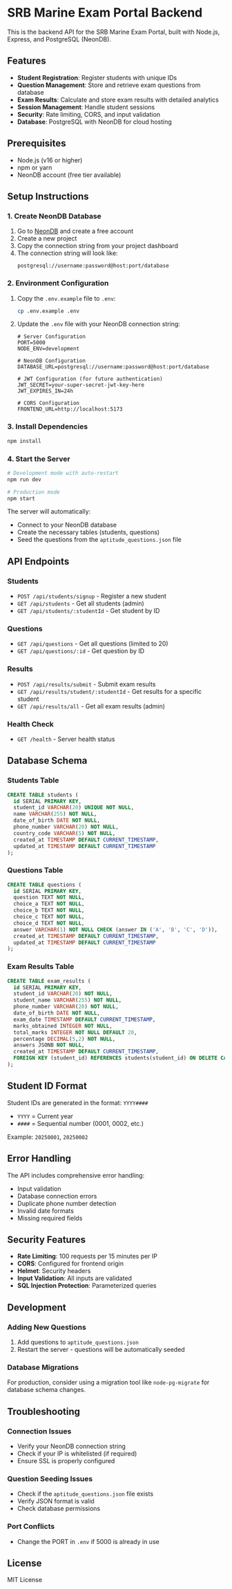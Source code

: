 # SRB Marine Exam Portal Backend

This is the backend API for the SRB Marine Exam Portal, built with Node.js, Express, and PostgreSQL (NeonDB).

## Features

- **Student Registration**: Register students with unique IDs
- **Question Management**: Store and retrieve exam questions from database
- **Exam Results**: Calculate and store exam results with detailed analytics
- **Session Management**: Handle student sessions
- **Security**: Rate limiting, CORS, and input validation
- **Database**: PostgreSQL with NeonDB for cloud hosting

## Prerequisites

- Node.js (v16 or higher)
- npm or yarn
- NeonDB account (free tier available)

## Setup Instructions

### 1. Create NeonDB Database

1. Go to [NeonDB](https://neon.tech) and create a free account
2. Create a new project
3. Copy the connection string from your project dashboard
4. The connection string will look like:
   ```
   postgresql://username:password@host:port/database
   ```

### 2. Environment Configuration

1. Copy the `.env.example` file to `.env`:
   ```bash
   cp .env.example .env
   ```

2. Update the `.env` file with your NeonDB connection string:
   ```env
   # Server Configuration
   PORT=5000
   NODE_ENV=development

   # NeonDB Configuration
   DATABASE_URL=postgresql://username:password@host:port/database

   # JWT Configuration (for future authentication)
   JWT_SECRET=your-super-secret-jwt-key-here
   JWT_EXPIRES_IN=24h

   # CORS Configuration
   FRONTEND_URL=http://localhost:5173
   ```

### 3. Install Dependencies

```bash
npm install
```

### 4. Start the Server

```bash
# Development mode with auto-restart
npm run dev

# Production mode
npm start
```

The server will automatically:
- Connect to your NeonDB database
- Create the necessary tables (students, questions)
- Seed the questions from the `aptitude_questions.json` file

## API Endpoints

### Students
- `POST /api/students/signup` - Register a new student
- `GET /api/students` - Get all students (admin)
- `GET /api/students/:studentId` - Get student by ID

### Questions
- `GET /api/questions` - Get all questions (limited to 20)
- `GET /api/questions/:id` - Get question by ID

### Results
- `POST /api/results/submit` - Submit exam results
- `GET /api/results/student/:studentId` - Get results for a specific student
- `GET /api/results/all` - Get all exam results (admin)

### Health Check
- `GET /health` - Server health status

## Database Schema

### Students Table
```sql
CREATE TABLE students (
  id SERIAL PRIMARY KEY,
  student_id VARCHAR(20) UNIQUE NOT NULL,
  name VARCHAR(255) NOT NULL,
  date_of_birth DATE NOT NULL,
  phone_number VARCHAR(20) NOT NULL,
  country_code VARCHAR(5) NOT NULL,
  created_at TIMESTAMP DEFAULT CURRENT_TIMESTAMP,
  updated_at TIMESTAMP DEFAULT CURRENT_TIMESTAMP
);
```

### Questions Table
```sql
CREATE TABLE questions (
  id SERIAL PRIMARY KEY,
  question TEXT NOT NULL,
  choice_a TEXT NOT NULL,
  choice_b TEXT NOT NULL,
  choice_c TEXT NOT NULL,
  choice_d TEXT NOT NULL,
  answer VARCHAR(1) NOT NULL CHECK (answer IN ('A', 'B', 'C', 'D')),
  created_at TIMESTAMP DEFAULT CURRENT_TIMESTAMP,
  updated_at TIMESTAMP DEFAULT CURRENT_TIMESTAMP
);
```

### Exam Results Table
```sql
CREATE TABLE exam_results (
  id SERIAL PRIMARY KEY,
  student_id VARCHAR(20) NOT NULL,
  student_name VARCHAR(255) NOT NULL,
  phone_number VARCHAR(20) NOT NULL,
  date_of_birth DATE NOT NULL,
  exam_date TIMESTAMP DEFAULT CURRENT_TIMESTAMP,
  marks_obtained INTEGER NOT NULL,
  total_marks INTEGER NOT NULL DEFAULT 20,
  percentage DECIMAL(5,2) NOT NULL,
  answers JSONB NOT NULL,
  created_at TIMESTAMP DEFAULT CURRENT_TIMESTAMP,
  FOREIGN KEY (student_id) REFERENCES students(student_id) ON DELETE CASCADE
);
```

## Student ID Format

Student IDs are generated in the format: `YYYY####`
- `YYYY` = Current year
- `####` = Sequential number (0001, 0002, etc.)

Example: `20250001`, `20250002`

## Error Handling

The API includes comprehensive error handling:
- Input validation
- Database connection errors
- Duplicate phone number detection
- Invalid date formats
- Missing required fields

## Security Features

- **Rate Limiting**: 100 requests per 15 minutes per IP
- **CORS**: Configured for frontend origin
- **Helmet**: Security headers
- **Input Validation**: All inputs are validated
- **SQL Injection Protection**: Parameterized queries

## Development

### Adding New Questions

1. Add questions to `aptitude_questions.json`
2. Restart the server - questions will be automatically seeded

### Database Migrations

For production, consider using a migration tool like `node-pg-migrate` for database schema changes.

## Troubleshooting

### Connection Issues
- Verify your NeonDB connection string
- Check if your IP is whitelisted (if required)
- Ensure SSL is properly configured

### Question Seeding Issues
- Check if the `aptitude_questions.json` file exists
- Verify JSON format is valid
- Check database permissions

### Port Conflicts
- Change the PORT in `.env` if 5000 is already in use

## License

MIT License 